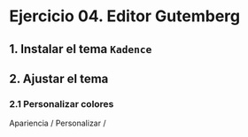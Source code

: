 # Ejercicio 04. Editor Gutemberg

## 1. Instalar el tema `Kadence`

## 2. Ajustar el tema
### 2.1 Personalizar colores

 Apariencia / Personalizar / 
<!--stackedit_data:
eyJoaXN0b3J5IjpbMTI3ODc4NzI3LC0xNzQ3MTg5OTkzLC0yMD
g4NzQ2NjEyXX0=
-->